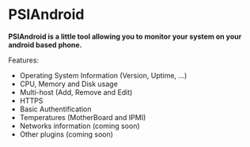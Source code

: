 PSIAndroid
=========================

**PSIAndroid is a little tool allowing you to monitor your system on your android based phone.**

Features:

 * Operating System Information (Version, Uptime, ...)
 * CPU, Memory and Disk usage
 * Multi-host (Add, Remove and Edit)
 * HTTPS
 * Basic Authentification
 * Temperatures (MotherBoard and IPMI)
 * Networks information (coming soon)
 * Other plugins (coming soon)